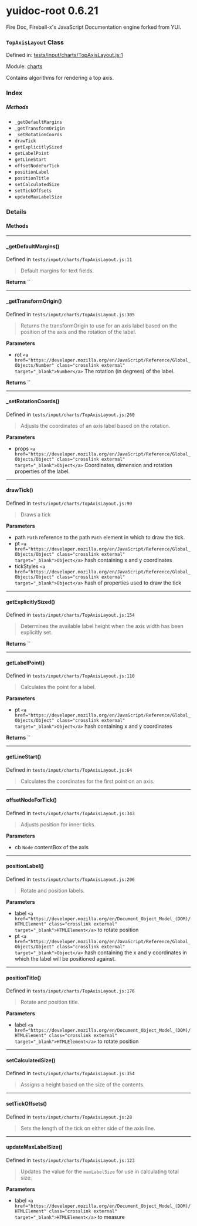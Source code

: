 
# yuidoc-root 0.6.21

Fire Doc, Fireball-x&#x27;s JavaScript Documentation engine forked from YUI.

### `TopAxisLayout` Class


Defined in: [tests/input/charts/TopAxisLayout.js:1](../files/tests/input/charts/TopAxisLayout.js.js)

Module: [charts](../modules/charts.md)




Contains algorithms for rendering a top axis.

### Index



##### Methods


  - `_getDefaultMargins`
  - `_getTransformOrigin`
  - `_setRotationCoords`
  - `drawTick`
  - `getExplicitlySized`
  - `getLabelPoint`
  - `getLineStart`
  - `offsetNodeForTick`
  - `positionLabel`
  - `positionTitle`
  - `setCalculatedSize`
  - `setTickOffsets`
  - `updateMaxLabelSize`





### Details




<!-- Method Block -->
#### Methods



--------------------------
#### _getDefaultMargins() 

Defined in `tests/input/charts/TopAxisLayout.js:11`



> Default margins for text fields.


**Returns**
`` 


--------------------------
#### _getTransformOrigin() 

Defined in `tests/input/charts/TopAxisLayout.js:305`



> Returns the transformOrigin to use for an axis label based on the position of the axis 
and the rotation of the label.

**Parameters**
- rot `<a href="https://developer.mozilla.org/en/JavaScript/Reference/Global_Objects/Number" class="crosslink external" target="_blank">Number</a>` The rotation (in degrees) of the label.

**Returns**
`` 


--------------------------
#### _setRotationCoords() 

Defined in `tests/input/charts/TopAxisLayout.js:260`



> Adjusts the coordinates of an axis label based on the rotation.

**Parameters**
- props `<a href="https://developer.mozilla.org/en/JavaScript/Reference/Global_Objects/Object" class="crosslink external" target="_blank">Object</a>` Coordinates, dimension and rotation properties of the label.



--------------------------
#### drawTick() 

Defined in `tests/input/charts/TopAxisLayout.js:90`



> Draws a tick

**Parameters**
- path `Path` reference to the path `Path` element in which to draw the tick.
- pt `<a href="https://developer.mozilla.org/en/JavaScript/Reference/Global_Objects/Object" class="crosslink external" target="_blank">Object</a>` hash containing x and y coordinates
- tickStyles `<a href="https://developer.mozilla.org/en/JavaScript/Reference/Global_Objects/Object" class="crosslink external" target="_blank">Object</a>` hash of properties used to draw the tick



--------------------------
#### getExplicitlySized() 

Defined in `tests/input/charts/TopAxisLayout.js:154`



> Determines the available label height when the axis width has been explicitly set.


**Returns**
`` 


--------------------------
#### getLabelPoint() 

Defined in `tests/input/charts/TopAxisLayout.js:110`



> Calculates the point for a label.

**Parameters**
- pt `<a href="https://developer.mozilla.org/en/JavaScript/Reference/Global_Objects/Object" class="crosslink external" target="_blank">Object</a>` hash containing x and y coordinates

**Returns**
`` 


--------------------------
#### getLineStart() 

Defined in `tests/input/charts/TopAxisLayout.js:64`



> Calculates the coordinates for the first point on an axis.




--------------------------
#### offsetNodeForTick() 

Defined in `tests/input/charts/TopAxisLayout.js:343`



> Adjusts position for inner ticks.

**Parameters**
- cb `Node` contentBox of the axis



--------------------------
#### positionLabel() 

Defined in `tests/input/charts/TopAxisLayout.js:206`



> Rotate and position labels.

**Parameters**
- label `<a href="https://developer.mozilla.org/en/Document_Object_Model_(DOM)/HTMLElement" class="crosslink external" target="_blank">HTMLElement</a>` to rotate position
- pt `<a href="https://developer.mozilla.org/en/JavaScript/Reference/Global_Objects/Object" class="crosslink external" target="_blank">Object</a>` hash containing the x and y coordinates in which the label will be positioned
against.



--------------------------
#### positionTitle() 

Defined in `tests/input/charts/TopAxisLayout.js:176`



> Rotate and position title.

**Parameters**
- label `<a href="https://developer.mozilla.org/en/Document_Object_Model_(DOM)/HTMLElement" class="crosslink external" target="_blank">HTMLElement</a>` to rotate position



--------------------------
#### setCalculatedSize() 

Defined in `tests/input/charts/TopAxisLayout.js:354`



> Assigns a height based on the size of the contents.




--------------------------
#### setTickOffsets() 

Defined in `tests/input/charts/TopAxisLayout.js:28`



> Sets the length of the tick on either side of the axis line.




--------------------------
#### updateMaxLabelSize() 

Defined in `tests/input/charts/TopAxisLayout.js:123`



> Updates the value for the `maxLabelSize` for use in calculating total size.

**Parameters**
- label `<a href="https://developer.mozilla.org/en/Document_Object_Model_(DOM)/HTMLElement" class="crosslink external" target="_blank">HTMLElement</a>` to measure




